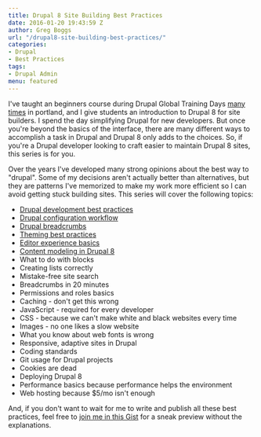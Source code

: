 ```yaml
---
title: Drupal 8 Site Building Best Practices
date: 2016-01-20 19:43:59 Z
author: Greg Boggs
url: "/drupal8-site-building-best-practices/"
categories:
- Drupal
- Best Practices
tags:
- Drupal Admin
menu: featured
---
```


I've taught an beginners course during Drupal Global Training Days [many times](https://assoc.drupal.org/global-training-day-portland-oregon-february-2016) in portland, and I give students an introduction to Drupal 8 for site builders. I spend the day simplifying Drupal for new developers. But once you're beyond the basics of the interface, there are many different ways to accomplish a task in Drupal and Drupal 8 only adds to the choices. So, if you're a Drupal developer looking to craft easier to maintain Drupal 8 sites, this series is for you.

Over the years I've developed many strong opinions about the best way to "drupal". Some of my decisions aren't actually better than alternatives, but they are patterns I've memorized to make my work more efficient so I can avoid getting stuck building sites. This series will cover the following topics: 

* [Drupal development best practices](/drupal-development-best-practices/)
* [Drupal configuration workflow](/drupal-configuration-best-practices/)
* [Drupal breadcrumbs](/drupal8-breadcrumbs/)
* [Theming best practices](/drupal-8-theming-best-practices/)
* [Editor experience basics](/drupal-8-admin-best-practices/)
* [Content modeling in Drupal 8](/drupal-8-content-modeling/)
* What to do with blocks
* Creating lists correctly
* Mistake-free site search
* Breadcrumbs in 20 minutes
* Permissions and roles basics
* Caching - don't get this wrong
* JavaScript - required for every developer
* CSS - because we can't make white and black websites every time
* Images - no one likes a slow website
* What you know about web fonts is wrong
* Responsive, adaptive sites in Drupal
* Coding standards
* Git usage for Drupal projects
* Cookies are dead
* Deploying Drupal 8
* Performance basics because performance helps the environment
* Web hosting because $5/mo isn't enough

And, if you don't want to wait for me to write and publish all these best practices, feel free to [join me in this Gist](https://gist.github.com/Greg-Boggs/8a2661b70c4e293db585) for a sneak preview without the explanations.
